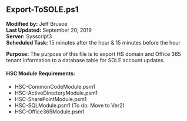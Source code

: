 ## Export-ToSOLE.ps1

**Modified by:** Jeff Brusoe<br>
**Last Updated:** September 20, 2019<br>
**Server:** Sysscript3<br>
**Scheduled Task:** 15 minutes after the hour & 15 minutes before the hour<br>

**Purpose:** The purpose of this file is to export HS domain and Office 365 tenant information to a database table for SOLE account updates.

#### HSC Module Requirements:
* HSC-CommonCodeModule.psm1
* HSC-ActiveDirectoryModule.psm1
* HSC-SharePointModule.psm1
* HSC-SQLModule.psm1 (To do: Move to Ver2)
* HSC-Office365Module.psm1
